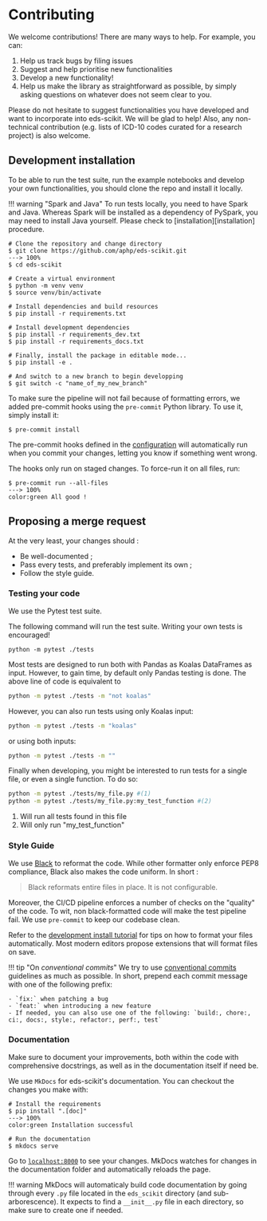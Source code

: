 # Contributing

We welcome contributions! There are many ways to help. For example, you can:

1. Help us track bugs by filing issues
2. Suggest and help prioritise new functionalities
3. Develop a new functionality!
4. Help us make the library as straightforward as possible, by simply asking questions on whatever does not seem clear to you.

Please do not hesitate to suggest functionalities you have developed and want to incorporate into eds-scikit. We will be glad to help!
Also, any non-technical contribution (e.g. lists of ICD-10 codes curated for a research project) is also welcome.

## Development installation

To be able to run the test suite, run the example notebooks and develop your own functionalities, you should clone the repo and install it locally.

!!! warning "Spark and Java"
    To run tests locally, you need to have Spark and Java. Whereas Spark will be installed as a dependency of PySpark, you may need to install Java yourself. Please check to [installation][installation] procedure.

<div class="termy">

```console
# Clone the repository and change directory
$ git clone https://github.com/aphp/eds-scikit.git
---> 100%
$ cd eds-scikit

# Create a virtual environment
$ python -m venv venv
$ source venv/bin/activate

# Install dependencies and build resources
$ pip install -r requirements.txt

# Install development dependencies
$ pip install -r requirements_dev.txt
$ pip install -r requirements_docs.txt

# Finally, install the package in editable mode...
$ pip install -e .

# And switch to a new branch to begin developping
$ git switch -c "name_of_my_new_branch"
```

</div>

To make sure the pipeline will not fail because of formatting errors, we added pre-commit hooks using the `pre-commit` Python library. To use it, simply install it:

<div class="termy">

```console
$ pre-commit install
```

</div>

The pre-commit hooks defined in the [configuration](https://github.com/aphp/eds-scikit/blob/master/.pre-commit-config.yaml) will automatically run when you commit your changes, letting you know if something went wrong.

The hooks only run on staged changes. To force-run it on all files, run:

<div class="termy">

```console
$ pre-commit run --all-files
---> 100%
color:green All good !
```

</div>

## Proposing a merge request

At the very least, your changes should :

- Be well-documented ;
- Pass every tests, and preferably implement its own ;
- Follow the style guide.

### Testing your code

We use the Pytest test suite.

The following command will run the test suite. Writing your own tests is encouraged!

```shell
python -m pytest ./tests
```

Most tests are designed to run both with Pandas as Koalas DataFrames as input. However, to gain time, by default only Pandas testing is done. The above line of code is equivalent to

```bash
python -m pytest ./tests -m "not koalas"
```

However, you can also run tests using only Koalas input:

```bash
python -m pytest ./tests -m "koalas"
```

or using both inputs:

```bash
python -m pytest ./tests -m ""
```

Finally when developing, you might be interested to run tests for a single file, or even a single function. To do so:

```bash
python -m pytest ./tests/my_file.py #(1)
python -m pytest ./tests/my_file.py:my_test_function #(2)
```
1. Will run all tests found in this file
2. Will only run "my_test_function"

### Style Guide

We use [Black](https://github.com/psf/black) to reformat the code. While other formatter only enforce PEP8 compliance, Black also makes the code uniform. In short :

> Black reformats entire files in place. It is not configurable.

Moreover, the CI/CD pipeline enforces a number of checks on the "quality" of the code. To wit, non black-formatted code will make the test pipeline fail. We use `pre-commit` to keep our codebase clean.

Refer to the [development install tutorial](#development-installation) for tips on how to format your files automatically.
Most modern editors propose extensions that will format files on save.

!!! tip "On *conventional commits*"
    We try to use [conventional commits](https://www.conventionalcommits.org/en/v1.0.0/#summary) guidelines as much as possible. In short, prepend each commit message with one of the following prefix:

    - `fix:` when patching a bug
    - `feat:` when introducing a new feature
    - If needed, you can also use one of the following: `build:, chore:, ci:, docs:, style:, refactor:, perf:, test`

### Documentation

Make sure to document your improvements, both within the code with comprehensive docstrings,
as well as in the documentation itself if need be.

We use `MkDocs` for eds-scikit's documentation. You can checkout the changes you make with:

<div class="termy">

```console
# Install the requirements
$ pip install ".[doc]"
---> 100%
color:green Installation successful

# Run the documentation
$ mkdocs serve
```

</div>

Go to [`localhost:8000`](http://localhost:8000) to see your changes. MkDocs watches for changes in the documentation folder
and automatically reloads the page.

!!! warning
    MkDocs will automaticaly build code documentation by going through every `.py` file located in the `eds_scikit` directory (and sub-arborescence). It expects to find a `__init__.py` file in each directory, so make sure to create one if needed.
